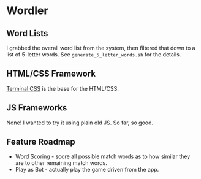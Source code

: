 # Wordler

## Word Lists

I grabbed the overall word list from the system, then filtered that down to a list of 5-letter words. See `generate_5_letter_words.sh` for the details.

## HTML/CSS Framework

[Terminal CSS](https://terminalcss.xyz/) is the base for the HTML/CSS.

## JS Frameworks

None! I wanted to try it using plain old JS. So far, so good.

## Feature Roadmap

* Word Scoring - score all possible match words as to how similar they are to other remaining match words.
* Play as Bot - actually play the game driven from the app.
